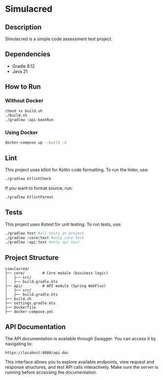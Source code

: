 # Simulacred

## Description
Simulacred is a simple code assessment test project.

## Dependencies
- Gradle 8.12
- Java 21

## How to Run

### Without Docker
```sh
chmod +x build.sh
./build.sh
./gradlew :api:bootRun
```

### Using Docker
```sh
docker-compose up --build -d
```

## Lint
This project uses ktlint for Kotlin code formatting. To run the linter, use:

```sh
./gradlew ktlintCheck
```

If you want to format source, run:

```sh
./gradlew ktlintFormat
```

## Tests
This project uses Kotest for unit testing. To run tests, use:

```sh
./gradlew test #all tests in project
./gradlew :core:test #only core test
./gradlew :api:test #only api test
```

## Project Structure
```
simulacred/
├── core/        # Core module (business logic)
│   ├── src/
│   ├── build.gradle.kts
├── api/         # API module (Spring WebFlux)
│   ├── src/
│   ├── build.gradle.kts
├── build.sh     
├── settings.gradle.kts
├── Dockerfile   
├── docker-compose.yml 
```

## API Documentation

The API documentation is available through Swagger. You can access it by navigating to:

```
https://locahost:8080/api-doc
```

This interface allows you to explore available endpoints, view request and response structures, and test API calls interactively. Make sure the server is running before accessing the documentation.